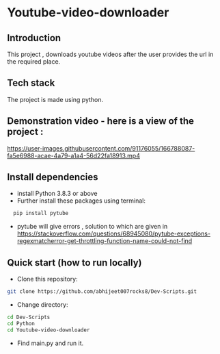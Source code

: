 # Youtube-video-downloader

## Introduction  
This project , downloads youtube videos after the user provides the url in the required place.

## Tech stack 

The project is made using python.


## Demonstration video - here is a view of the project :


https://user-images.githubusercontent.com/91176055/166788087-fa5e6988-acae-4a79-a1a4-56d22fa18913.mp4





## Install dependencies
- install Python 3.8.3 or above
- Further install these packages using terminal:

```bash
  pip install pytube
```
- pytube will give errors , solution to which are given in
 https://stackoverflow.com/questions/68945080/pytube-exceptions-regexmatcherror-get-throttling-function-name-could-not-find

## Quick start (how to run locally)

- Clone this repository:
```bash
git clone https://github.com/abhijeet007rocks8/Dev-Scripts.git
```
- Change directory:
```bash
cd Dev-Scripts
cd Python
cd Youtube-video-downloader
```
- Find main.py and run it.
